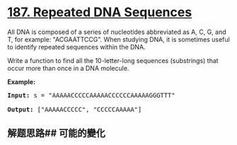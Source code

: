 # [187. Repeated DNA Sequences](https://leetcode-cn.com/problems/repeated-dna-sequences/)
All DNA is composed of a series of nucleotides abbreviated as A, C, G, and T, for example: &#34;ACGAATTCCG&#34;. When studying DNA, it is sometimes useful to identify repeated sequences within the DNA.

Write a function to find all the 10-letter-long sequences (substrings) that occur more than once in a DNA molecule.

**Example:**


<pre><strong>Input:</strong> s = &#34;AAAAACCCCCAAAAACCCCCCAAAAAGGGTTT&#34;

<strong>Output:</strong> [&#34;AAAAACCCCC&#34;, &#34;CCCCCAAAAA&#34;]
</pre>

## 解题思路## 可能的變化